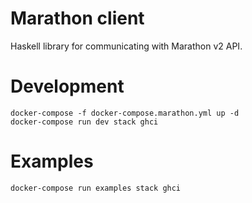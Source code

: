 # Marathon client

Haskell library for communicating with Marathon v2 API.

Development
===========

```
docker-compose -f docker-compose.marathon.yml up -d
docker-compose run dev stack ghci
```

Examples
========

```
docker-compose run examples stack ghci
```
